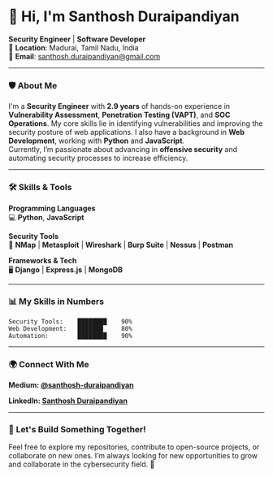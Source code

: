 # 👋 Hi, I'm **Santhosh Duraipandiyan**  
**Security Engineer** | **Software Developer**  
📍 **Location**: Madurai, Tamil Nadu, India  
📧 **Email**: [santhosh.duraipandiyan@gmail.com](mailto:santhosh.duraipandiyan@gmail.com)

---

### 🛡️ **About Me**

I'm a **Security Engineer** with **2.9 years** of hands-on experience in **Vulnerability Assessment**, **Penetration Testing (VAPT)**, and **SOC Operations**. My core skills lie in identifying vulnerabilities and improving the security posture of web applications. I also have a background in **Web Development**, working with **Python** and **JavaScript**.  
Currently, I’m passionate about advancing in **offensive security** and automating security processes to increase efficiency.

---

### 🛠️ **Skills & Tools**

**Programming Languages**  
💻 **Python**, **JavaScript**

**Security Tools**  
🔧 **NMap** | **Metasploit** | **Wireshark** | **Burp Suite** | **Nessus** | **Postman**

**Frameworks & Tech**  
🖥️ **Django** | **Express.js** | **MongoDB**

---

### 📊 **My Skills in Numbers**

```plaintext
Security Tools:    ████████    90%
Web Development:   ███████     80%
Automation:        ████████    90%
```
---

### 🌍 **Connect With Me**
**Medium: [@santhosh-duraipandiyan](https://medium.com/@santhosh-duraipandiyan)**

**LinkedIn: [Santhosh Duraipandiyan](https://www.linkedin.com/in/santhosh-duraipandiyan/)**

---

### 🚀 **Let's Build Something Together!**
Feel free to explore my repositories, contribute to open-source projects, or collaborate on new ones. I’m always looking for new opportunities to grow and collaborate in the cybersecurity field. 🔐
